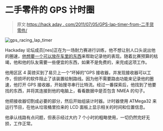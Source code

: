 # 二手零件的 GPS 计时圈

> 原文:[https://hack aday . com/2011/07/05/GPS-lap-timer-from-二手货零件/](https://hackaday.com/2011/07/05/gps-lap-timer-from-secondhand-parts/)

![gps_racing_lap_timer](../Images/fe9ca5a74f13d56a27da4fee06780e7e.png "gps_racing_lap_timer")

Hackaday 论坛成员[nes]正在为一场耐力赛进行训练，他不想让别人口头说出他的圈速，[他想要一个可以放在车里的东西](http://forums.hackaday.com/viewtopic.php?f=3&t=921)来帮助记录他的表现。随着比赛预算的枯竭，他和他的队友需要一些便宜的东西，如果不是免费的，来完成这项工作。

他用区区 4 英镑买到了易贝上一个“坏掉的”GPS 接收器，并发现接收器可以工作，但损坏的软件阻止了该装置绘制路线。因为他不需要路由功能来记录他的圈速，他打开 GPS 接收器，开始搜寻串行比特流。经过一番探索后，他找到了他要找的东西，并将其连接到他的电脑上，看看数据中是否包含 NMEA 的句子。

他把接收器切割成必要的部分，然后开始组装计时器。计时器使用 ATMega32 来运行节目，在他从垃圾桶里捡来的 LCD 面板上显示相关的时间和位置信息。

他承认线路有点问题，但表示经过大约 7 个小时的粗略使用，一切仍然完好无损，工作正常。